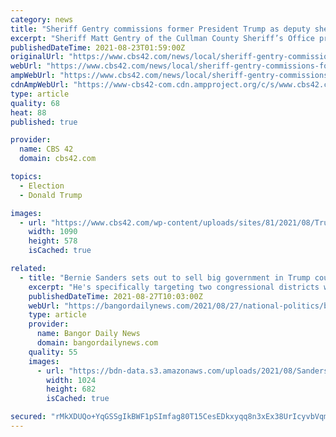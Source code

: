 ```yaml
---
category: news
title: "Sheriff Gentry commissions former President Trump as deputy sheriff in Cullman County"
excerpt: "Sheriff Matt Gentry of the Cullman County Sheriff’s Office presented former President Donald Trump with a plaque that commissioned him as a deputy sheriff"
publishedDateTime: 2021-08-23T01:59:00Z
originalUrl: "https://www.cbs42.com/news/local/sheriff-gentry-commissions-former-president-trump-as-deputy-sheriff-in-cullman-county/"
webUrl: "https://www.cbs42.com/news/local/sheriff-gentry-commissions-former-president-trump-as-deputy-sheriff-in-cullman-county/"
ampWebUrl: "https://www.cbs42.com/news/local/sheriff-gentry-commissions-former-president-trump-as-deputy-sheriff-in-cullman-county/amp/"
cdnAmpWebUrl: "https://www-cbs42-com.cdn.ampproject.org/c/s/www.cbs42.com/news/local/sheriff-gentry-commissions-former-president-trump-as-deputy-sheriff-in-cullman-county/amp/"
type: article
quality: 68
heat: 88
published: true

provider:
  name: CBS 42
  domain: cbs42.com

topics:
  - Election
  - Donald Trump

images:
  - url: "https://www.cbs42.com/wp-content/uploads/sites/81/2021/08/Trump-Cullman-Sheriff.png?w=1280"
    width: 1090
    height: 578
    isCached: true

related:
  - title: "Bernie Sanders sets out to sell big government in Trump country"
    excerpt: "He's specifically targeting two congressional districts where Trump's vote totals increased between 2016 and 2020."
    publishedDateTime: 2021-08-27T10:03:00Z
    webUrl: "https://bangordailynews.com/2021/08/27/national-politics/bernie-sanders-sets-out-to-sell-big-government-in-trump-country/"
    type: article
    provider:
      name: Bangor Daily News
      domain: bangordailynews.com
    quality: 55
    images:
      - url: "https://bdn-data.s3.amazonaws.com/uploads/2021/08/Sanders-in-Trump-Country.jpg"
        width: 1024
        height: 682
        isCached: true

secured: "rMkXDUQo+YqGSSgIkBWF1pSImfag80T15CesEDkxyqq8n3xEx38UrIcyvbVqm2SPYvlczSj+/TYIO/Nihioi/RYH+GUFKTeM5dUjZJSF6tsWvqpWJG+XDHQEL0Hr7DT1XybFO4tLLpUo23r4ddTdhmYCFeU86SWARJQ8qPe+mq0Vl4/zWSoj6nmasY+rryqpGAnGNblLFxJuX0RZda1bpxT2ENSdSfa8WRNTY3WFd3dWZxWwN2RT4Lx/kwvwJ4QerBwGlXNkReEzZPnMrtRDqt5RtQdspK0tVDuNNFMc7eUhzuUErDKFkWUhEjgsae2CvERFpsjEpZpTf0MSenI/BWfLGvNvePkVGLzzJ8VLRqw=;tw6SU5F4ntj6YX966b66sw=="
---
```


